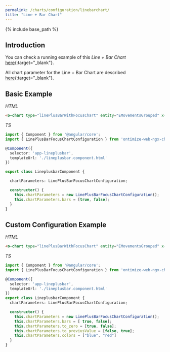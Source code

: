 ```yaml
---
permalink: /charts/configuration/linebarchart/
title: "Line + Bar Chart"
---
```


{% include base_path %}

## Introduction

You can check a running example of this *Line + Bar Chart*  [here](https://try.imatia.com/ontimizeweb/v8/charts/main/line-chart/lineplusbar){:target="_blank"}.

All chart parameter for the Line + Bar Chart are described [here](https://nvd3-community.github.io/nvd3/examples/documentation.html#linePlusBarChart){:target="_blank"}.

## Basic Example

*HTML*

```html
<o-chart type="linePlusBarWithFocusChart" entity="EMovementsGrouped" x-axis="DATE_" y-axis="MOVEMENT;BALANCE" x-data-type="time" [chart-parameters]="chartParameters" chart-height="500"></o-chart>
```

*TS*

```ts
import { Component } from '@angular/core';
import { LinePlusBarFocusChartConfiguration } from 'ontimize-web-ngx-charts';

@Component({
  selector: 'app-lineplusbar',
  templateUrl: './lineplusbar.component.html'
})

export class LineplusbarComponent {

  chartParameters: LinePlusBarFocusChartConfiguration;

  constructor() {
    this.chartParameters = new LinePlusBarFocusChartConfiguration();
    this.chartParameters.bars = [true, false];
  }
}
```

## Custom Configuration Example

*HTML*

```html
<o-chart type="linePlusBarWithFocusChart" entity="EMovementsGrouped" x-axis="DATE_" y-axis="MOVEMENT;BALANCE" x-data-type="time" [chart-parameters]="chartParameters" chart-height="500"></o-chart>
```

*TS*

```ts
import { Component } from '@angular/core';
import { LinePlusBarFocusChartConfiguration } from 'ontimize-web-ngx-charts';

@Component({
  selector: 'app-lineplusbar',
  templateUrl: './lineplusbar.component.html'
})
export class LineplusbarComponent {
  chartParameters: LinePlusBarFocusChartConfiguration;

  constructor() {
    this.chartParameters = new LinePlusBarFocusChartConfiguration();
    this.chartParameters.bars = [ true, false];
    this.chartParameters.to_zero = [true, false];
    this.chartParameters.to_previusValue = [false, true];
    this.chartParameters.colors = ["blue", "red"]
  }
}
```
